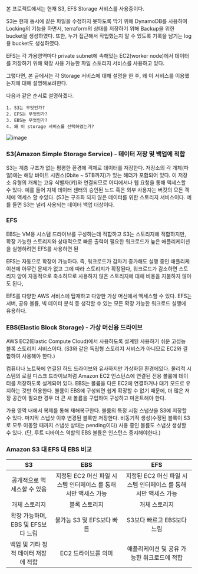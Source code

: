 본 프로젝트에서는 현재 S3, EFS Storage 서비스를 사용중이다.

S3는 현재 동시에 같은 파일을 수정하지 못하도록 막기 위해 DynamoDB를 사용하여 Locking의 기능을 하면서, terraform의 상태를 저장하기 위해 Backup을 위한 bucket을 생성하였다.
또한, 누가 접근해서 작업했는지 알 수 있도록 기록을 남기는 log용 bucket도 생성하였다. 

EFS는 각 가용영역마다 private subnet에 속해있는 EC2(worker node)에서 데이터를 저장하기 위해 확장 사용 가능한 파일 스토리지 서비스를 사용하고 있다.

그렇다면, 본 글에서는 각 Storage 서비스에 대해 설명을 한 후, 왜 이 서비스를 이용했는지에 대해 설명해보려한다.

다음과 같은 순서로 설명하겠다.
```
1. S3는 무엇인가?
2. EFS는 무엇인가?
3. EBS는 무엇인가?
4. 왜 이 storage 서비스를 선택하였는가?
```
![image](https://user-images.githubusercontent.com/88362207/202939003-45f76c65-7f1e-45b3-be38-ade383e7480e.png)

### S3(Amazon Simple Storage Service) - 데이터 저장 및 백업에 적합
S3는 계층 구조가 없는 평평한 환경에 객체로 데이터를 저장한다. 저장소의 각 개체(파일)에는 해당 바이트 시퀀스(0bite ~ 5TB까지)가 있는 헤더가 포함되어 있다.
이 저장소 유형의 개체는 고유 식별자(키)와 연결되므로 어디에서나 웹 요청을 통해 액세스할 수 있다. 예를 들어 자체 데이터 센터의 승인된 노드 혹은 외부 사용자는 버킷의 모든 객체에 액세스 할 수있다.
(S3는 구조화 되지 않은 데이터를 위한 스토리지 서비스이다. 예를 들면 S3는 널리 사용되는 데이터 백업 대상이다.

### EFS
EBS는 VM용 시스템 드라이브를 구성하는데 적합하고 S3는 스토리지에 적합하지만, 확장 가능한 스토리지와 상대적으로 빠른 출력이 필요한 워크로드가 높은 애플리케이션을 실행하려면 EFS를 사용하면 된

EFS는 자동으로 확장이 가능하다. 즉, 워크로드가 갑자기 증가해도 실행 중인 애플리케이션에 아무런 문제가 없고 그에 따라 스토리지가 확장된다,
워크로드가 감소하면 스토리지 양이 자동적으로 축소하므로 사용하지 않은 스토리지에 대해 비용을 지불하지 않아도 된다,

EFS를 다양한 AWS 서비스에 탑재하고 다양한 가상 머신에서 액세스할 수 있다. EFS는 서버, 공유 볼륨, 빅 데이터 분석 등 생각할 수 있는 모든 확장 가능한 워크로드 실행에 유용하다.



### EBS(Elastic Block Storage) - 가상 머신용 드라이브
AWS EC2(Elastic Compute Cloud)에서 사용하도록 설계된 사용하기 쉬운 고성능 블록 스토리지 서비스이다.
(S3와 같은 독립형 스토리지 서비스가 아니므로 EC2와 결합하여 사용해야 한다.)

컴퓨터나 노트북에 연결된 하드 드라이브와 유사하지만 가상화된 환경에있다. 물리적 시스템의 로컬 디스크 드라이브처럼 Amazon EC2 인스턴스에 연결된 전용 볼륨에 데이터를 저장하도록 설계되어 있다.
EBS는 볼륨을 다른 EC2에 연결하거나 대기 모드로 유지하는 것만 허용한다. 볼륨이 EBS에 구성되면 쉽게 확장할 수 없기 때문에, 더 많은 저장 공간이 필요한 경우 더 큰 새 볼륨을 구입하여 구성하고 마운트해야 한다.


가용 영역 내에서 복제를 통해 재해복구한다.
  볼륨의 특정 시점 스냅샷을 S3에 저장할 수 있다.
  마지막 스냅샷 이후 변경된 블록만 저장한다.
  비동기적 생성(수정된 블록이 S3로 모두 이동할 때까지 스냅샷 상태는 pending이다)
  사용 중인 볼륨도 스냅샷 생성할 수 있다. (단, 루트 디바이스 역할의 EBS 볼륨은 인스턴스 중지해야한다.)

### Amazon S3 대 EFS 대 EBS 비교

|S3|EBS|EFS|
|:---:|:---:|:---:|
|공개적으로 액세스할 수 있음|지정된 EC2 머신 파일 시스템 인터페이스 를 통해서만 액세스 가능|지정된 EC2 머신 파일 시스템 인터페이스 를 통해서만 액세스 가능|
|개체 스토리지|블록 스토리지|개체 스토리지|
|확장 가능하며, EBS 및 EFS보다 느림|불가능 S3 및 EFS보다 빠름|S3보다 빠르고 EBS보다 느림|
|백업 및 기타 정적 데이터 저장에 적합|EC2 드라이브를 의미|애플리케이션 및 공유 가능한 워크로드에 적합|
